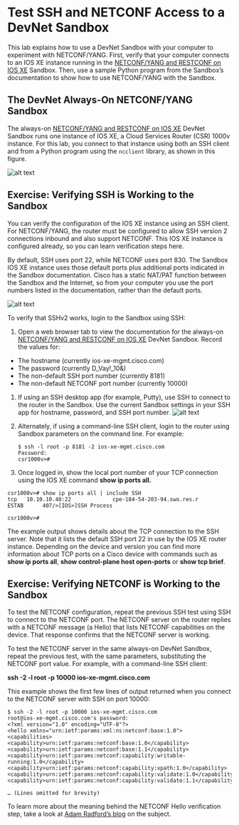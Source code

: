 # Test SSH and NETCONF Access to a DevNet Sandbox

This lab explains how to use a DevNet Sandbox with your computer to experiment with NETCONF/YANG. First, verify that your computer connects to an IOS XE instance running in the [NETCONF/YANG and RESTCONF on IOS XE](https://devnetsandbox.cisco.com/RM/Diagram/Index/27d9747a-db48-4565-8d44-df318fce37ad?diagramType=Topology) Sandbox. Then, use a sample Python program from the Sandbox’s documentation to show how to use NETCONF/YANG with the Sandbox.

## The DevNet Always-On NETCONF/YANG Sandbox

The always-on [NETCONF/YANG and RESTCONF on IOS XE](https://devnetsandbox.cisco.com/RM/Diagram/Index/27d9747a-db48-4565-8d44-df318fce37ad?diagramType=Topology) DevNet Sandbox runs one instance of IOS XE, a Cloud Services Router (CSR) 1000v instance. For this lab, you connect to that instance using both an SSH client and from a Python program using the `ncclient` library, as shown in this figure.

![alt text](/posts/files/02-netconf-04-home-lab-netconf/assets/images/desktop-4-05.png)


## Exercise: Verifying SSH is Working to the Sandbox

You can verify the configuration of the IOS XE instance using an SSH client. For NETCONF/YANG, the router must be configured to allow SSH version 2 connections inbound and also support NETCONF. This IOS XE instance is configured already, so you can learn verification steps here.

By default, SSH uses port 22, while NETCONF uses port 830. The Sandbox IOS XE instance uses those default ports plus additional ports indicated in the Sandbox documentation. Cisco has a static NAT/PAT function between the Sandbox and the Internet, so from your computer you use the port numbers listed in the documentation, rather than the default ports.

![alt text](/posts/files/02-netconf-04-home-lab-netconf/assets/images/desktop-4-06.png)


To verify that SSHv2 works, login to the Sandbox using SSH:

1.  Open a web browser tab to view the documentation for the always-on [NETCONF/YANG and RESTCONF on IOS XE](https://devnetsandbox.cisco.com/RM/Diagram/Index/27d9747a-db48-4565-8d44-df318fce37ad?diagramType=Topology) DevNet Sandbox. Record the values for:
  -   The hostname (currently ios-xe-mgmt.cisco.com)
  -   The password (currently D_Vay!\_10&)
  -   The non-default SSH port number (currently 8181)
  -   The non-default NETCONF port number (currently 10000)
1.  If using an SSH desktop app (for example, Putty), use SSH to connect to the router in the Sandbox. Use the current Sandbox settings in your SSH app for hostname, password, and SSH port number.
![alt text](/posts/files/02-netconf-04-home-lab-netconf/assets/images/desktop-4-07.png)
1. Alternately, if using a command-line SSH client, login to the router using Sandbox parameters on the command line. For example:

   ```
   $ ssh -l root -p 8181 -2 ios-xe-mgmt.cisco.com
   Password: 
   csr1000v>#
   ```

1.  Once logged in, show the local port number of your TCP connection using the IOS XE command **show ip ports all.**

   ```
   csr1000v># show ip ports all | include SSH
   tcp   10.10.10.48:22             cpe-184-54-203-94.swo.res.r
   ESTAB      407/>[IOS>]SSH Process
   
   csr1000v>#
   ```

   The example output shows details about the TCP connection to the SSH server. Note that it lists the default SSH port 22 in use by the IOS XE router instance. Depending on the device and version you can find more information about TCP ports on a Cisco device with commands such as **show ip ports all**, **show control-plane host open-ports** or **show tcp brief**.

## Exercise: Verifying NETCONF is Working to the Sandbox

To test the NETCONF configuration, repeat the previous SSH test using SSH to connect to the NETCONF port. The NETCONF server on the router replies with a NETCONF message (a Hello) that lists NETCONF capabilities on the device. That response confirms that the NETCONF server is working.

To test the NETCONF server in the same always-on DevNet Sandbox, repeat the previous test, with the same parameters, substituting the NETCONF port value. For example, with a command-line SSH client:

__ssh -2 -l root -p 10000 ios-xe-mgmt.cisco.com__

This example shows the first few lines of output returned when you connect to the NETCONF server with SSH on port 10000:

````
$ ssh -2 -l root -p 10000 ios-xe-mgmt.cisco.com
root@ios-xe-mgmt.cisco.com's password:
<?xml version="1.0" encoding="UTF-8"?>
<hello xmlns="urn:ietf:params:xml:ns:netconf:base:1.0">
<capabilities>
<capability>urn:ietf:params:netconf:base:1.0</capability>
<capability>urn:ietf:params:netconf:base:1.1</capability>
<capability>urn:ietf:params:netconf:capability:writable-running:1.0</capability>
<capability>urn:ietf:params:netconf:capability:xpath:1.0</capability>
<capability>urn:ietf:params:netconf:capability:validate:1.0</capability>
<capability>urn:ietf:params:netconf:capability:validate:1.1</capability>

… (Lines omitted for brevity)

````

To learn more about the meaning behind the NETCONF Hello verification step, take a look at [Adam Radford’s blog](https://communities.cisco.com/community/developer/dna/blog/2017/01/04/next-generation-network-device-programming-part1) on the subject.

